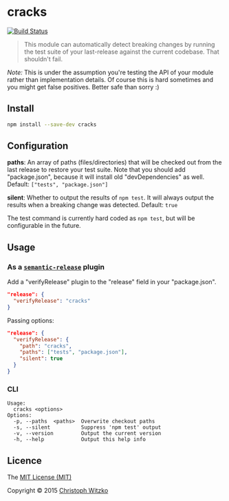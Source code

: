 # cracks
[![Build Status](https://travis-ci.org/semantic-release/cracks.svg)](https://travis-ci.org/semantic-release/cracks)

> This module can automatically detect breaking changes by running the
test suite of your last-release against the current codebase. That shouldn't fail.

_Note:_ This is under the assumption you're testing the API of your module rather than implementation details. Of course this is hard sometimes and you might get false positives. Better safe than sorry :)

## Install

```bash
npm install --save-dev cracks
```

## Configuration

**paths**: An array of paths (files/directories) that will be checked out from the last release to restore your test suite. Note that you should add "package.json", because it will install old "devDependencies" as well. Default: `["tests", "package.json"]`

**silent**: Whether to output the results of `npm test`. It will always output the results when a breaking change was detected. Default: `true`

The test command is currently hard coded as `npm test`, but will be configurable in the future.

## Usage

### As a [`semantic-release`](https://github.com/semantic-release/semantic-release) plugin

Add a "verifyRelease" plugin to the "release" field in your "package.json".

```json
"release": {
  "verifyRelease": "cracks"
}
```

Passing options:

```json
"release": {
  "verifyRelease": {
    "path": "cracks",
    "paths": ["tests", "package.json"],
    "silent": true
  }
}
```

### CLI

```
Usage:
  cracks <options>
Options:
  -p, --paths  <paths>  Overwrite checkout paths
  -s, --silent          Suppress 'npm test' output
  -v, --version         Output the current version
  -h, --help            Output this help info
```

## Licence

The [MIT License (MIT)](http://opensource.org/licenses/MIT)

Copyright © 2015 [Christoph Witzko](https://twitter.com/christophwitzko)

